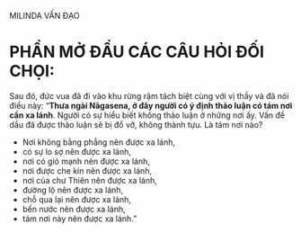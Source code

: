MILINDA VẤN ĐẠO

# PHẦN MỞ ĐẦU CÁC CÂU HỎI ĐỐI CHỌI:

Sau đó, đức vua đã đi vào khu rừng rậm tách biệt cùng với vị thầy và đã nói điều này: “**Thưa ngài Nāgasena, ở đây người có ý định thảo luận có tám nơi cần xa lánh**. Người có sự hiểu biết không thảo luận ở những nơi ấy. Vấn đề dầu đã được thảo luận sẽ bị đổ vỡ, không thành tựu. Là tám nơi nào?

*   Nơi không bằng phẳng nên được xa lánh,
*   có sự lo sợ nên được xa lánh,
*   nơi có gió mạnh nên được xa lánh,
*   nơi được che kín nên được xa lánh,
*   nơi của chư Thiên nên được xa lánh,
*   đường lộ nên được xa lánh,
*   chỗ qua lại nên được xa lánh,
*   bến nước nên được xa lánh,
*   tám nơi này nên được xa lánh.”
